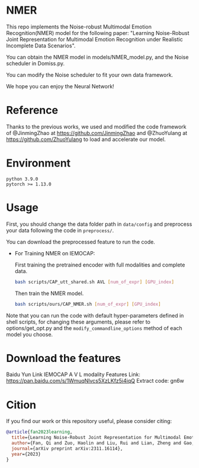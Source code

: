 # NMER

This repo implements the Noise-robust Multimodal Emotion Recognition(NMER)  model for the following paper:
"Learning Noise-Robust Joint Representation for Multimodal Emotion Recognition under Realistic Incomplete Data Scenarios".

You can obtain the NMER model in models/NMER_model.py, and the Noise scheduler in Domiss.py.

You can modify the Noise scheduler to fit your own data framework.

We hope you can enjoy the Neural Network!

# Reference

Thanks to the previous works, we used and modified the code framework of  @JinmingZhao at https://github.com/JinmingZhao and @ZhuoYulang at https://github.com/ZhuoYulang to load and accelerate our model.

# Environment

``` 
python 3.9.0
pytorch >= 1.13.0
```

# Usage

First, you should change the data folder path in ```data/config``` and preprocess your data following the code in ```preprocess/```.

You can download the preprocessed feature to run the code.

+ For Training NMER on IEMOCAP:

    First training the pretrained encoder with full modalities and complete data.

    ```bash
    bash scripts/CAP_utt_shared.sh AVL [num_of_expr] [GPU_index]
    ```

    Then train the NMER model.

    ```bash
    bash scripts/ours/CAP_NMER.sh [num_of_expr] [GPU_index]
    ```


Note that you can run the code with default hyper-parameters defined in shell scripts, for changing these arguments, please refer to options/get_opt.py and the ```modify_commandline_options``` method of each model you choose.

# Download the features
Baidu Yun Link
IEMOCAP A V L modality Features
Link: https://pan.baidu.com/s/1WmuqNlvcs5XzLKfz5i4iqQ 
Extract code: gn6w 

# Cition
If you find our work or this repository useful, please consider citing:
```bibtex
@article{fan2023learning,
  title={Learning Noise-Robust Joint Representation for Multimodal Emotion Recognition under Realistic Incomplete Data Scenarios},
  author={Fan, Qi and Zuo, Haolin and Liu, Rui and Lian, Zheng and Gao, Guanglai},
  journal={arXiv preprint arXiv:2311.16114},
  year={2023}
}
```
